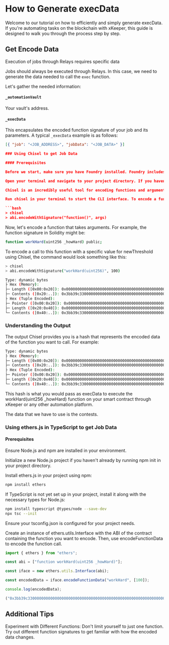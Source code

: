# How to Generate execData

Welcome to our tutorial on how to efficiently and simply generate execData. If you're automating tasks on the blockchain with xKeeper, this guide is designed to walk you through the process step by step.

## Get Encode Data

Execution of jobs through Relays requires specific data

Jobs should always be executed through Relays. In this case, we need to generate the data needed to call the `exec` function.

Let's gather the needed information:

#### `_automationVault`

Your vault's address.

#### `_execData`

This encapsulates the encoded function signature of your job and its parameters. A typical `_execData` example is as follows:

````json
[{ "job": "<JOB_ADDRESS>", "jobData": "<JOB_DATA>" }]

### Using Chisel to get Job Data

#### Prerequisites

Before we start, make sure you have Foundry installed. Foundry includes forge for compiling and testing your contracts, as well as chisel, a CLI tool that makes it easier to interact with EVM bytecode and ABI data.

Open your terminal and navigate to your project directory. If you haven't already initialized a project with Foundry, you can do so by running forge init [your_project_name].

Chisel is an incredibly useful tool for encoding functions and arguments in the correct format for the blockchain. We'll use Chisel to generate the execData you need.

Run chisel in your terminal to start the CLI interface. To encode a function call, use:

```bash
> chisel
> abi.encodeWithSignature("function()", args)
````

Now, let's encode a function that takes arguments. For example, the function signature in Solidity might be:

```bash
function workHard(uint256 _howHard) public;
```

To encode a call to this function with a specific value for newThreshold using Chisel, the command would look something like this:

```bash
> chisel
> abi.encodeWithSignature("workHard(uint256)", 100)

Type: dynamic bytes
├ Hex (Memory):
├─ Length ([0x00:0x20]): 0x0000000000000000000000000000000000000000000000000000000000000024
├─ Contents ([0x20:..]): 0x3bb39c33000000000000000000000000000000000000000000000000000000000000006400000000000000000000000000000000000000000000000000000000
├ Hex (Tuple Encoded):
├─ Pointer ([0x00:0x20]): 0x0000000000000000000000000000000000000000000000000000000000000020
├─ Length ([0x20:0x40]): 0x0000000000000000000000000000000000000000000000000000000000000024
└─ Contents ([0x40:..]): 0x3bb39c33000000000000000000000000000000000000000000000000000000000000006400000000000000000000000000000000000000000000000000000000
```

### Understanding the Output

The output Chisel provides you is a hash that represents the encoded data of the function you want to call. For example:

```bash
Type: dynamic bytes
├ Hex (Memory):
├─ Length ([0x00:0x20]): 0x0000000000000000000000000000000000000000000000000000000000000024
├─ Contents ([0x20:..]): 0x3bb39c33000000000000000000000000000000000000000000000000000000000000006400000000000000000000000000000000000000000000000000000000
├ Hex (Tuple Encoded):
├─ Pointer ([0x00:0x20]): 0x0000000000000000000000000000000000000000000000000000000000000020
├─ Length ([0x20:0x40]): 0x0000000000000000000000000000000000000000000000000000000000000024
└─ Contents ([0x40:..]): 0x3bb39c33000000000000000000000000000000000000000000000000000000000000006400000000000000000000000000000000000000000000000000000000
```

This hash is what you would pass as execData to execute the workHard(uint256 \_howHard) function on your smart contract through xKeeper or any other automation platform.

The data that we have to use is the contests.

### Using ethers.js in TypeScript to get Job Data

#### Prerequisites

Ensure Node.js and npm are installed in your environment.

Initialize a new Node.js project if you haven't already by running npm init in your project directory.

Install ethers.js in your project using npm:

```bash
npm install ethers
```

If TypeScript is not yet set up in your project, install it along with the necessary types for Node.js:

```bash
npm install typescript @types/node --save-dev
npx tsc --init
```

Ensure your tsconfig.json is configured for your project needs.

Create an instance of ethers.utils.Interface with the ABI of the contract containing the function you want to encode. Then, use encodeFunctionData to encode the function call.

```typescript
import { ethers } from "ethers";

const abi = ["function workHard(uint256 _howHard)"];

const iface = new ethers.utils.Interface(abi);

const encodedData = iface.encodeFunctionData("workHard", [100]);

console.log(encodedData);

("0x3bb39c33000000000000000000000000000000000000000000000000000000000000006400000000000000000000000000000000000000000000000000000000");
```

## Additional Tips

Experiment with Different Functions: Don't limit yourself to just one function. Try out different function signatures to get familiar with how the encoded data changes.
